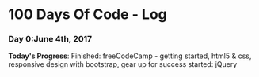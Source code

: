 # 100 Days Of Code - Log

### Day 0:June 4th, 2017

**Today's Progress**: Finished: freeCodeCamp - getting started, html5 & css, responsive design with bootstrap, gear up for success
started: jQuery